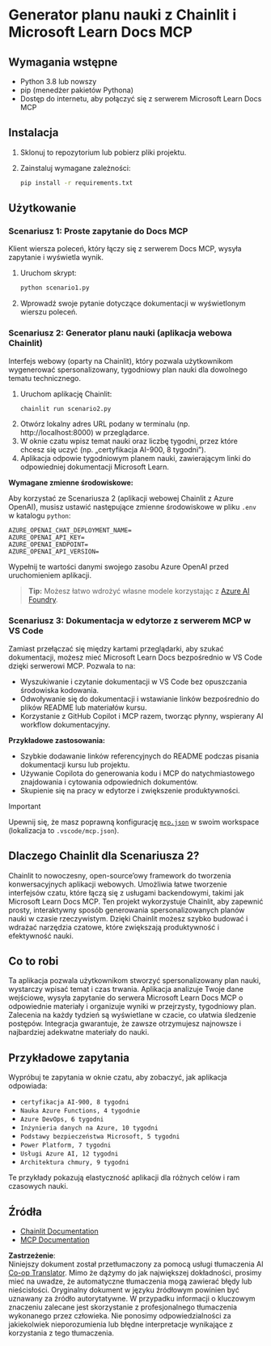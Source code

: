 <!--
CO_OP_TRANSLATOR_METADATA:
{
  "original_hash": "a05fb941810e539147fec53aaadbb6fd",
  "translation_date": "2025-07-14T06:40:05+00:00",
  "source_file": "09-CaseStudy/docs-mcp/solution/python/README.md",
  "language_code": "pl"
}
-->
# Generator planu nauki z Chainlit i Microsoft Learn Docs MCP

## Wymagania wstępne

- Python 3.8 lub nowszy
- pip (menedżer pakietów Pythona)
- Dostęp do internetu, aby połączyć się z serwerem Microsoft Learn Docs MCP

## Instalacja

1. Sklonuj to repozytorium lub pobierz pliki projektu.
2. Zainstaluj wymagane zależności:

   ```bash
   pip install -r requirements.txt
   ```

## Użytkowanie

### Scenariusz 1: Proste zapytanie do Docs MCP  
Klient wiersza poleceń, który łączy się z serwerem Docs MCP, wysyła zapytanie i wyświetla wynik.

1. Uruchom skrypt:  
   ```bash
   python scenario1.py
   ```  
2. Wprowadź swoje pytanie dotyczące dokumentacji w wyświetlonym wierszu poleceń.

### Scenariusz 2: Generator planu nauki (aplikacja webowa Chainlit)  
Interfejs webowy (oparty na Chainlit), który pozwala użytkownikom wygenerować spersonalizowany, tygodniowy plan nauki dla dowolnego tematu technicznego.

1. Uruchom aplikację Chainlit:  
   ```bash
   chainlit run scenario2.py
   ```  
2. Otwórz lokalny adres URL podany w terminalu (np. http://localhost:8000) w przeglądarce.  
3. W oknie czatu wpisz temat nauki oraz liczbę tygodni, przez które chcesz się uczyć (np. „certyfikacja AI-900, 8 tygodni”).  
4. Aplikacja odpowie tygodniowym planem nauki, zawierającym linki do odpowiedniej dokumentacji Microsoft Learn.

**Wymagane zmienne środowiskowe:**  

Aby korzystać ze Scenariusza 2 (aplikacji webowej Chainlit z Azure OpenAI), musisz ustawić następujące zmienne środowiskowe w pliku `.env` w katalogu `python`:

```
AZURE_OPENAI_CHAT_DEPLOYMENT_NAME=
AZURE_OPENAI_API_KEY=
AZURE_OPENAI_ENDPOINT=
AZURE_OPENAI_API_VERSION=
```

Wypełnij te wartości danymi swojego zasobu Azure OpenAI przed uruchomieniem aplikacji.

> **Tip:** Możesz łatwo wdrożyć własne modele korzystając z [Azure AI Foundry](https://ai.azure.com/).

### Scenariusz 3: Dokumentacja w edytorze z serwerem MCP w VS Code

Zamiast przełączać się między kartami przeglądarki, aby szukać dokumentacji, możesz mieć Microsoft Learn Docs bezpośrednio w VS Code dzięki serwerowi MCP. Pozwala to na:  
- Wyszukiwanie i czytanie dokumentacji w VS Code bez opuszczania środowiska kodowania.  
- Odwoływanie się do dokumentacji i wstawianie linków bezpośrednio do plików README lub materiałów kursu.  
- Korzystanie z GitHub Copilot i MCP razem, tworząc płynny, wspierany AI workflow dokumentacyjny.

**Przykładowe zastosowania:**  
- Szybkie dodawanie linków referencyjnych do README podczas pisania dokumentacji kursu lub projektu.  
- Używanie Copilota do generowania kodu i MCP do natychmiastowego znajdowania i cytowania odpowiednich dokumentów.  
- Skupienie się na pracy w edytorze i zwiększenie produktywności.

> [!IMPORTANT]  
> Upewnij się, że masz poprawną konfigurację [`mcp.json`](../../../../../../09-CaseStudy/docs-mcp/solution/scenario3/mcp.json) w swoim workspace (lokalizacja to `.vscode/mcp.json`).

## Dlaczego Chainlit dla Scenariusza 2?

Chainlit to nowoczesny, open-source’owy framework do tworzenia konwersacyjnych aplikacji webowych. Umożliwia łatwe tworzenie interfejsów czatu, które łączą się z usługami backendowymi, takimi jak Microsoft Learn Docs MCP. Ten projekt wykorzystuje Chainlit, aby zapewnić prosty, interaktywny sposób generowania spersonalizowanych planów nauki w czasie rzeczywistym. Dzięki Chainlit możesz szybko budować i wdrażać narzędzia czatowe, które zwiększają produktywność i efektywność nauki.

## Co to robi

Ta aplikacja pozwala użytkownikom stworzyć spersonalizowany plan nauki, wystarczy wpisać temat i czas trwania. Aplikacja analizuje Twoje dane wejściowe, wysyła zapytanie do serwera Microsoft Learn Docs MCP o odpowiednie materiały i organizuje wyniki w przejrzysty, tygodniowy plan. Zalecenia na każdy tydzień są wyświetlane w czacie, co ułatwia śledzenie postępów. Integracja gwarantuje, że zawsze otrzymujesz najnowsze i najbardziej adekwatne materiały do nauki.

## Przykładowe zapytania

Wypróbuj te zapytania w oknie czatu, aby zobaczyć, jak aplikacja odpowiada:

- `certyfikacja AI-900, 8 tygodni`  
- `Nauka Azure Functions, 4 tygodnie`  
- `Azure DevOps, 6 tygodni`  
- `Inżynieria danych na Azure, 10 tygodni`  
- `Podstawy bezpieczeństwa Microsoft, 5 tygodni`  
- `Power Platform, 7 tygodni`  
- `Usługi Azure AI, 12 tygodni`  
- `Architektura chmury, 9 tygodni`

Te przykłady pokazują elastyczność aplikacji dla różnych celów i ram czasowych nauki.

## Źródła

- [Chainlit Documentation](https://docs.chainlit.io/)  
- [MCP Documentation](https://github.com/MicrosoftDocs/mcp)

**Zastrzeżenie**:  
Niniejszy dokument został przetłumaczony za pomocą usługi tłumaczenia AI [Co-op Translator](https://github.com/Azure/co-op-translator). Mimo że dążymy do jak największej dokładności, prosimy mieć na uwadze, że automatyczne tłumaczenia mogą zawierać błędy lub nieścisłości. Oryginalny dokument w języku źródłowym powinien być uznawany za źródło autorytatywne. W przypadku informacji o kluczowym znaczeniu zalecane jest skorzystanie z profesjonalnego tłumaczenia wykonanego przez człowieka. Nie ponosimy odpowiedzialności za jakiekolwiek nieporozumienia lub błędne interpretacje wynikające z korzystania z tego tłumaczenia.
